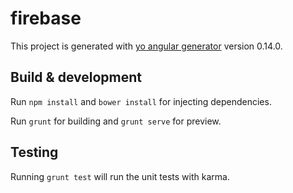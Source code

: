 # firebase

This project is generated with [yo angular generator](https://github.com/yeoman/generator-angular)
version 0.14.0.

## Build & development

Run `npm install` and `bower install` for injecting dependencies.

Run `grunt` for building and `grunt serve` for preview.

## Testing

Running `grunt test` will run the unit tests with karma.
